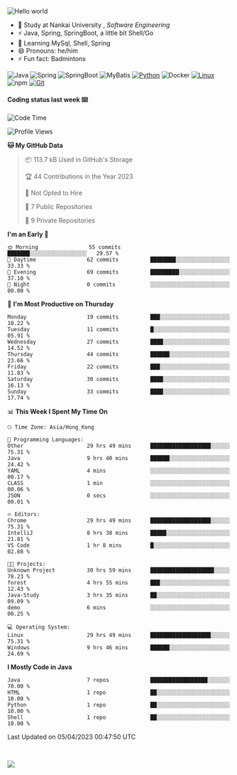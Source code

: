 

<img src="https://raw.githubusercontent.com/sagar-viradiya/sagar-viradiya/master/resources/banner.png" alt="Hello world">


<br/>


- 🍻  Study at Nankai University , _Software Engineering_
- ⚡  Java, Spring, SpringBoot, a little bit Shell/Go
- 🌱 Learning MySql, Shell, Spring
- 😄 Pronouns: he/him
- ⚡ Fun fact: Badmintons

![Java](https://img.shields.io/badge/-Java-007396?style=flat-square&logo=java&logoColor=ffffff)
![Spring](https://img.shields.io/badge/-Spring-green)
![SpringBoot](https://img.shields.io/badge/-SpringBoot-green)
![MyBatis](https://img.shields.io/badge/-MyBatis-yellowgreen)
[![Python](https://img.shields.io/badge/-Python-3776AB?style=flat-square&logo=python&logoColor=ffffff)](https://www.python.org/)
![Docker](https://img.shields.io/badge/Docker-2496ED?style=flat-square&logo=docker&logoColor=ffffff)
[![Linux](https://img.shields.io/badge/-Linux-333333?style=flat-square&logo=linux&logoColor=white)](https://www.linuxfoundation.org/)
![npm](https://img.shields.io/badge/-NPM-CB3837?style=flat-square&logo=npm&logoColor=white)
[![Git](https://img.shields.io/badge/-Git-f05032?style=flat-square&logo=git&logoColor=white)](https://git-scm.com/)

#### Coding status last week ⌨️

<!--START_SECTION:waka-->
![Code Time](http://img.shields.io/badge/Code%20Time-95%20hrs%202%20mins-blue)

![Profile Views](http://img.shields.io/badge/Profile%20Views-176-blue)

**🐱 My GitHub Data** 

> 📦 113.7 kB Used in GitHub's Storage 
 > 
> 🏆 44 Contributions in the Year 2023
 > 
> 🚫 Not Opted to Hire
 > 
> 📜 7 Public Repositories 
 > 
> 🔑 9 Private Repositories 
 > 
**I'm an Early 🐤** 

```text
🌞 Morning                55 commits          ███████░░░░░░░░░░░░░░░░░░   29.57 % 
🌆 Daytime                62 commits          ████████░░░░░░░░░░░░░░░░░   33.33 % 
🌃 Evening                69 commits          █████████░░░░░░░░░░░░░░░░   37.10 % 
🌙 Night                  0 commits           ░░░░░░░░░░░░░░░░░░░░░░░░░   00.00 % 
```
📅 **I'm Most Productive on Thursday** 

```text
Monday                   19 commits          ███░░░░░░░░░░░░░░░░░░░░░░   10.22 % 
Tuesday                  11 commits          █░░░░░░░░░░░░░░░░░░░░░░░░   05.91 % 
Wednesday                27 commits          ████░░░░░░░░░░░░░░░░░░░░░   14.52 % 
Thursday                 44 commits          ██████░░░░░░░░░░░░░░░░░░░   23.66 % 
Friday                   22 commits          ███░░░░░░░░░░░░░░░░░░░░░░   11.83 % 
Saturday                 30 commits          ████░░░░░░░░░░░░░░░░░░░░░   16.13 % 
Sunday                   33 commits          ████░░░░░░░░░░░░░░░░░░░░░   17.74 % 
```


📊 **This Week I Spent My Time On** 

```text
🕑︎ Time Zone: Asia/Hong_Kong

💬 Programming Languages: 
Other                    29 hrs 49 mins      ███████████████████░░░░░░   75.31 % 
Java                     9 hrs 40 mins       ██████░░░░░░░░░░░░░░░░░░░   24.42 % 
YAML                     4 mins              ░░░░░░░░░░░░░░░░░░░░░░░░░   00.17 % 
CLASS                    1 min               ░░░░░░░░░░░░░░░░░░░░░░░░░   00.06 % 
JSON                     0 secs              ░░░░░░░░░░░░░░░░░░░░░░░░░   00.01 % 

🔥 Editors: 
Chrome                   29 hrs 49 mins      ███████████████████░░░░░░   75.31 % 
IntelliJ                 8 hrs 38 mins       █████░░░░░░░░░░░░░░░░░░░░   21.81 % 
VS Code                  1 hr 8 mins         █░░░░░░░░░░░░░░░░░░░░░░░░   02.88 % 

🐱‍💻 Projects: 
Unknown Project          30 hrs 59 mins      ████████████████████░░░░░   78.23 % 
forest                   4 hrs 55 mins       ███░░░░░░░░░░░░░░░░░░░░░░   12.43 % 
Java-Study               3 hrs 35 mins       ██░░░░░░░░░░░░░░░░░░░░░░░   09.09 % 
demo                     6 mins              ░░░░░░░░░░░░░░░░░░░░░░░░░   00.25 % 

💻 Operating System: 
Linux                    29 hrs 49 mins      ███████████████████░░░░░░   75.31 % 
Windows                  9 hrs 46 mins       ██████░░░░░░░░░░░░░░░░░░░   24.69 % 
```

**I Mostly Code in Java** 

```text
Java                     7 repos             ██████████████████░░░░░░░   70.00 % 
HTML                     1 repo              ██░░░░░░░░░░░░░░░░░░░░░░░   10.00 % 
Python                   1 repo              ██░░░░░░░░░░░░░░░░░░░░░░░   10.00 % 
Shell                    1 repo              ██░░░░░░░░░░░░░░░░░░░░░░░   10.00 % 
```




 Last Updated on 05/04/2023 00:47:50 UTC
<!--END_SECTION:waka-->

<br/>

![](https://github-profile-trophy.vercel.app/?username=quincysky&column=7)







